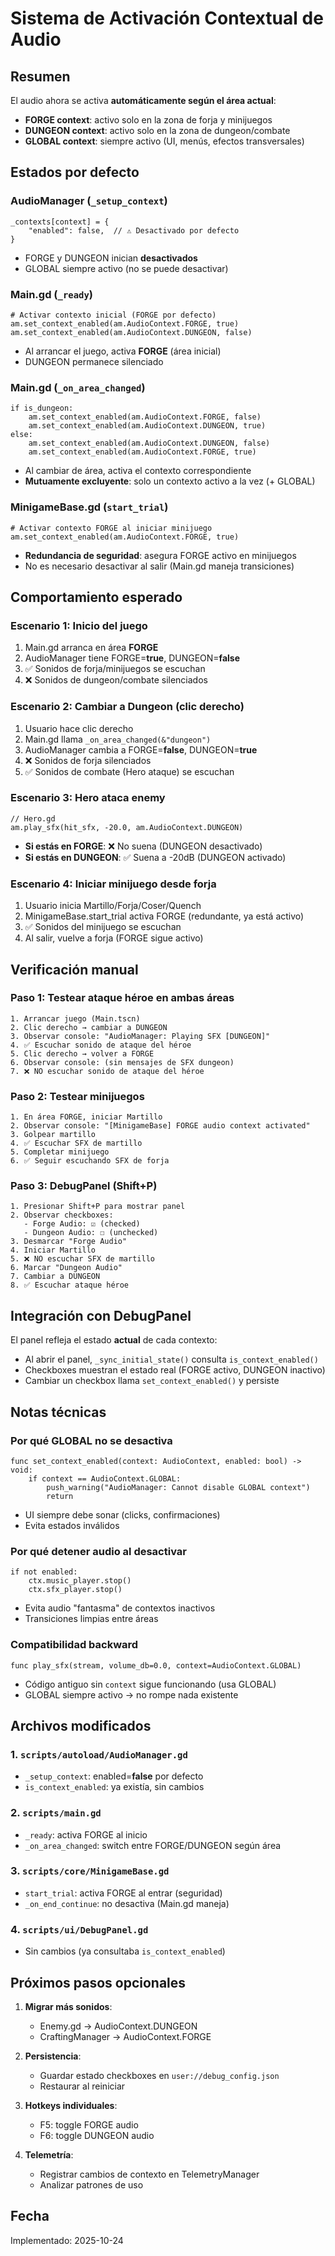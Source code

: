 # Sistema de Activación Contextual de Audio

## Resumen
El audio ahora se activa **automáticamente según el área actual**:
- **FORGE context**: activo solo en la zona de forja y minijuegos
- **DUNGEON context**: activo solo en la zona de dungeon/combate
- **GLOBAL context**: siempre activo (UI, menús, efectos transversales)

## Estados por defecto

### AudioManager (`_setup_context`)
```gdscript
_contexts[context] = {
    "enabled": false,  // ⚠️ Desactivado por defecto
}
```
- FORGE y DUNGEON inician **desactivados**
- GLOBAL siempre activo (no se puede desactivar)

### Main.gd (`_ready`)
```gdscript
# Activar contexto inicial (FORGE por defecto)
am.set_context_enabled(am.AudioContext.FORGE, true)
am.set_context_enabled(am.AudioContext.DUNGEON, false)
```
- Al arrancar el juego, activa **FORGE** (área inicial)
- DUNGEON permanece silenciado

### Main.gd (`_on_area_changed`)
```gdscript
if is_dungeon:
    am.set_context_enabled(am.AudioContext.FORGE, false)
    am.set_context_enabled(am.AudioContext.DUNGEON, true)
else:
    am.set_context_enabled(am.AudioContext.DUNGEON, false)
    am.set_context_enabled(am.AudioContext.FORGE, true)
```
- Al cambiar de área, activa el contexto correspondiente
- **Mutuamente excluyente**: solo un contexto activo a la vez (+ GLOBAL)

### MinigameBase.gd (`start_trial`)
```gdscript
# Activar contexto FORGE al iniciar minijuego
am.set_context_enabled(am.AudioContext.FORGE, true)
```
- **Redundancia de seguridad**: asegura FORGE activo en minijuegos
- No es necesario desactivar al salir (Main.gd maneja transiciones)

## Comportamiento esperado

### Escenario 1: Inicio del juego
1. Main.gd arranca en área **FORGE**
2. AudioManager tiene FORGE=**true**, DUNGEON=**false**
3. ✅ Sonidos de forja/minijuegos se escuchan
4. ❌ Sonidos de dungeon/combate silenciados

### Escenario 2: Cambiar a Dungeon (clic derecho)
1. Usuario hace clic derecho
2. Main.gd llama `_on_area_changed(&"dungeon")`
3. AudioManager cambia a FORGE=**false**, DUNGEON=**true**
4. ❌ Sonidos de forja silenciados
5. ✅ Sonidos de combate (Hero ataque) se escuchan

### Escenario 3: Hero ataca enemy
```gdscript
// Hero.gd
am.play_sfx(hit_sfx, -20.0, am.AudioContext.DUNGEON)
```
- **Si estás en FORGE**: ❌ No suena (DUNGEON desactivado)
- **Si estás en DUNGEON**: ✅ Suena a -20dB (DUNGEON activado)

### Escenario 4: Iniciar minijuego desde forja
1. Usuario inicia Martillo/Forja/Coser/Quench
2. MinigameBase.start_trial activa FORGE (redundante, ya está activo)
3. ✅ Sonidos del minijuego se escuchan
4. Al salir, vuelve a forja (FORGE sigue activo)

## Verificación manual

### Paso 1: Testear ataque héroe en ambas áreas
```
1. Arrancar juego (Main.tscn)
2. Clic derecho → cambiar a DUNGEON
3. Observar console: "AudioManager: Playing SFX [DUNGEON]"
4. ✅ Escuchar sonido de ataque del héroe
5. Clic derecho → volver a FORGE
6. Observar console: (sin mensajes de SFX dungeon)
7. ❌ NO escuchar sonido de ataque del héroe
```

### Paso 2: Testear minijuegos
```
1. En área FORGE, iniciar Martillo
2. Observar console: "[MinigameBase] FORGE audio context activated"
3. Golpear martillo
4. ✅ Escuchar SFX de martillo
5. Completar minijuego
6. ✅ Seguir escuchando SFX de forja
```

### Paso 3: DebugPanel (Shift+P)
```
1. Presionar Shift+P para mostrar panel
2. Observar checkboxes:
   - Forge Audio: ☑ (checked)
   - Dungeon Audio: ☐ (unchecked)
3. Desmarcar "Forge Audio"
4. Iniciar Martillo
5. ❌ NO escuchar SFX de martillo
6. Marcar "Dungeon Audio"
7. Cambiar a DUNGEON
8. ✅ Escuchar ataque héroe
```

## Integración con DebugPanel

El panel refleja el estado **actual** de cada contexto:
- Al abrir el panel, `_sync_initial_state()` consulta `is_context_enabled()`
- Checkboxes muestran el estado real (FORGE activo, DUNGEON inactivo)
- Cambiar un checkbox llama `set_context_enabled()` y persiste

## Notas técnicas

### Por qué GLOBAL no se desactiva
```gdscript
func set_context_enabled(context: AudioContext, enabled: bool) -> void:
    if context == AudioContext.GLOBAL:
        push_warning("AudioManager: Cannot disable GLOBAL context")
        return
```
- UI siempre debe sonar (clicks, confirmaciones)
- Evita estados inválidos

### Por qué detener audio al desactivar
```gdscript
if not enabled:
    ctx.music_player.stop()
    ctx.sfx_player.stop()
```
- Evita audio "fantasma" de contextos inactivos
- Transiciones limpias entre áreas

### Compatibilidad backward
```gdscript
func play_sfx(stream, volume_db=0.0, context=AudioContext.GLOBAL)
```
- Código antiguo sin `context` sigue funcionando (usa GLOBAL)
- GLOBAL siempre activo → no rompe nada existente

## Archivos modificados

### 1. `scripts/autoload/AudioManager.gd`
- `_setup_context`: enabled=**false** por defecto
- `is_context_enabled`: ya existía, sin cambios

### 2. `scripts/main.gd`
- `_ready`: activa FORGE al inicio
- `_on_area_changed`: switch entre FORGE/DUNGEON según área

### 3. `scripts/core/MinigameBase.gd`
- `start_trial`: activa FORGE al entrar (seguridad)
- `_on_end_continue`: no desactiva (Main.gd maneja)

### 4. `scripts/ui/DebugPanel.gd`
- Sin cambios (ya consultaba `is_context_enabled`)

## Próximos pasos opcionales

1. **Migrar más sonidos**:
   - Enemy.gd → AudioContext.DUNGEON
   - CraftingManager → AudioContext.FORGE

2. **Persistencia**:
   - Guardar estado checkboxes en `user://debug_config.json`
   - Restaurar al reiniciar

3. **Hotkeys individuales**:
   - F5: toggle FORGE audio
   - F6: toggle DUNGEON audio

4. **Telemetría**:
   - Registrar cambios de contexto en TelemetryManager
   - Analizar patrones de uso

## Fecha
Implementado: 2025-10-24
